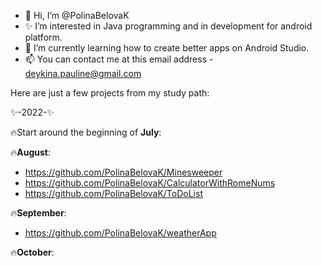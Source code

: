 - 👋 Hi, I’m @PolinaBelovaK 
- ✨ I’m interested in Java programming and in development for android platform.
- 🌱 I’m currently learning how to create better apps on Android Studio.
- 📫 You can contact me at this email address - deykina.pauline@gmail.com

Here are just a few projects from my study path:
 
 ✨-2022-✨

🔥Start around the beginning of <b>July</b>:

🔥<b>August</b>:

- https://github.com/PolinaBelovaK/Minesweeper
- https://github.com/PolinaBelovaK/CalculatorWithRomeNums
- https://github.com/PolinaBelovaK/ToDoList

🔥<b>September</b>:

- https://github.com/PolinaBelovaK/weatherApp

🔥<b>October</b>:
